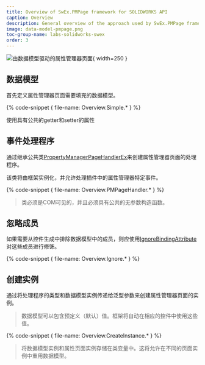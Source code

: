 ```yaml
---
title: Overview of SwEx.PMPage framework for SOLIDWORKS API
caption: Overview
description: General overview of the approach used by SwEx.PMPage framework for building property manager pages in SOLIDWORKS API
image: data-model-pmpage.png
toc-group-name: labs-solidworks-swex
order: 3
---
```

![由数据模型驱动的属性管理器页面](data-model-pmpage.png){ width=250 }

## 数据模型

首先定义属性管理器页面需要填充的数据模型。

{% code-snippet { file-name: Overview.Simple.* } %}

使用具有公共的getter和setter的属性

## 事件处理程序

通过继承公共类[PropertyManagerPageHandlerEx](https://docs.codestack.net/swex/pmpage/html/T_CodeStack_SwEx_PMPage_PropertyManagerPageHandlerEx.htm)来创建属性管理器页面的处理程序。

该类将由框架实例化，并允许处理插件中的属性管理器特定事件。

{% code-snippet { file-name: Overview.PMPageHandler.* } %}

> 类必须是COM可见的，并且必须具有公共的无参数构造函数。

## 忽略成员

如果需要从控件生成中排除数据模型中的成员，则应使用[IgnoreBindingAttribute](https://docs.codestack.net/swex/pmpage/html/T_CodeStack_SwEx_PMPage_Attributes_IgnoreBindingAttribute.htm)对这些成员进行修饰。

{% code-snippet { file-name: Overview.Ignore.* } %}

## 创建实例

通过将处理程序的类型和数据模型实例传递给泛型参数来创建属性管理器页面的实例。

> 数据模型可以包含预定义（默认）值。框架将自动在相应的控件中使用这些值。

{% code-snippet { file-name: Overview.CreateInstance.* } %}

> 将数据模型实例和属性页面实例存储在类变量中。这将允许在不同的页面实例中重用数据模型。